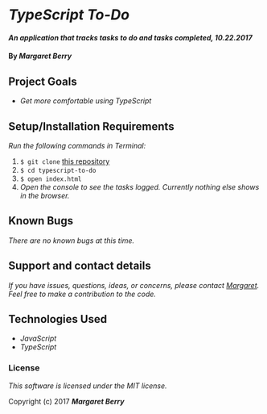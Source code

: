 # _TypeScript To-Do_

#### _An application that tracks tasks to do and tasks completed, 10.22.2017_

#### By _**Margaret Berry**_

## Project Goals
* _Get more comfortable using TypeScript_

## Setup/Installation Requirements
_Run the following commands in Terminal:_

1. `$ git clone` [this repository](https://github.com/codemargaret/typescript-to-to.git)
2. `$ cd typescript-to-do`
3. `$ open index.html`
4. _Open the console to see the tasks logged. Currently nothing else shows in the browser._

## Known Bugs
_There are no known bugs at this time._

## Support and contact details
_If you have issues, questions, ideas, or concerns, please contact [Margaret](codeberry1@gmail.com). Feel free to make a contribution to the code._

## Technologies Used
* _JavaScript_
* _TypeScript_

### License
*This software is licensed under the MIT license.*

Copyright (c) 2017 **_Margaret Berry_**
